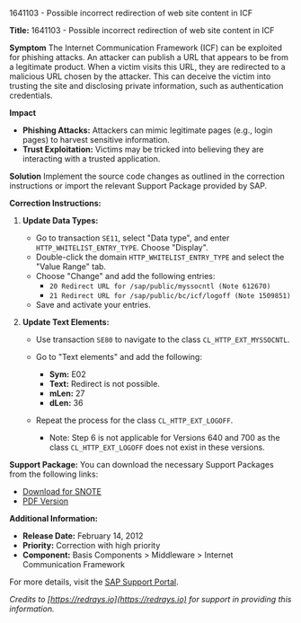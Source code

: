 1641103 - Possible incorrect redirection of web site content in ICF

**Title:** 1641103 - Possible incorrect redirection of web site content in ICF

**Symptom**
The Internet Communication Framework (ICF) can be exploited for phishing attacks. An attacker can publish a URL that appears to be from a legitimate product. When a victim visits this URL, they are redirected to a malicious URL chosen by the attacker. This can deceive the victim into trusting the site and disclosing private information, such as authentication credentials.

**Impact**
- **Phishing Attacks:** Attackers can mimic legitimate pages (e.g., login pages) to harvest sensitive information.
- **Trust Exploitation:** Victims may be tricked into believing they are interacting with a trusted application.

**Solution**
Implement the source code changes as outlined in the correction instructions or import the relevant Support Package provided by SAP.

**Correction Instructions:**
1. **Update Data Types:**
   - Go to transaction `SE11`, select "Data type", and enter `HTTP_WHITELIST_ENTRY_TYPE`. Choose "Display".
   - Double-click the domain `HTTP_WHITELIST_ENTRY_TYPE` and select the "Value Range" tab.
   - Choose "Change" and add the following entries:
     - `20 Redirect URL for /sap/public/myssocntl (Note 612670)`
     - `21 Redirect URL for /sap/public/bc/icf/logoff (Note 1509851)`
   - Save and activate your entries.

2. **Update Text Elements:**
   - Use transaction `SE80` to navigate to the class `CL_HTTP_EXT_MYSSOCNTL`.
   - Go to "Text elements" and add the following:
     - **Sym:** E02
     - **Text:** Redirect is not possible.
     - **mLen:** 27
     - **dLen:** 36

   - Repeat the process for the class `CL_HTTP_EXT_LOGOFF`.
     - Note: Step 6 is not applicable for Versions 640 and 700 as the class `CL_HTTP_EXT_LOGOFF` does not exist in these versions.

**Support Package:**
You can download the necessary Support Packages from the following links:

- [Download for SNOTE](https://notesdownloads.sap.com/note/0040000009744222017)
- [PDF Version](https://userapps.support.sap.com/sap/support/sfm/notes/print/0001641103?language=en-US&token=A76DE0A8BF36EA9842F216A4AAF99821)

**Additional Information:**
- **Release Date:** February 14, 2012
- **Priority:** Correction with high priority
- **Component:** Basis Components > Middleware > Internet Communication Framework

For more details, visit the [SAP Support Portal](https://me.sap.com/notes/0001641103).

*Credits to [https://redrays.io](https://redrays.io) for support in providing this information.*
